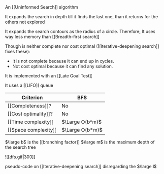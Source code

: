 An [[Uninformed Search]] algorithm

It expands the search in depth till it finds the last one, than it returns for the others not explored

It expands the search contours as the radius of a circle. Therefore, It uses way less memory than [[Breadth-first search]]

Though is neither complete nor cost optimal ([[Iterative-deepening search]] fixes these):
- It is not complete because it can end up in cycles.
- Not cost optimal because it can find any solution.

It is implemented with an [[Late Goal Test]] 

It uses a [[LIFO]] queue

| Criterion | BFS |
| --------- | --- |
| [[Completeness]]? | No |
| [[Cost optimality]]? | No |
| [[Time complexity]] | $\Large O(b^m)$ |
| [[Space complexity]] | $\Large O(b*m)$ |
$\large b$ is the [[branching factor]]
$\large m$ is the maximum depth of the search tree

![[dfs.gif|300]]

pseudo-code on [[Iterative-deepening search]] disregarding the $\large l$
